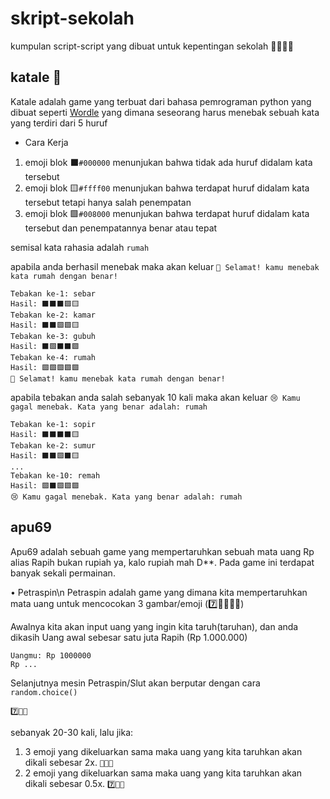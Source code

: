 # skript-sekolah
kumpulan script-script yang dibuat untuk kepentingan sekolah 🧑🏻‍💻🏫 

## katale 🔡
Katale adalah game yang terbuat dari bahasa pemrograman python yang dibuat seperti [Wordle](https://en.m.wikipedia.org/wiki/Wordle) yang dimana seseorang harus menebak sebuah kata yang terdiri dari 5 huruf

- Cara Kerja
1. emoji blok ⬛`#000000` menunjukan bahwa tidak ada huruf didalam kata tersebut
2. emoji blok 🟨`#ffff00` menunjukan bahwa terdapat huruf didalam kata tersebut tetapi hanya salah penempatan
3. emoji blok 🟩`#008000` menunjukan bahwa terdapat huruf didalam kata tersebut dan penempatannya benar atau tepat

semisal kata rahasia adalah `rumah`

apabila anda berhasil menebak maka akan keluar
```🎉 Selamat! kamu menebak kata rumah dengan benar!```

```
Tebakan ke-1: sebar
Hasil: ⬛⬛⬛🟩🟨
Tebakan ke-2: kamar
Hasil: ⬛⬛🟩🟩🟨
Tebakan ke-3: gubuh
Hasil: ⬛🟩⬛⬛🟩
Tebakan ke-4: rumah
Hasil: 🟩🟩🟩🟩🟩
🎉 Selamat! kamu menebak kata rumah dengan benar!
```

apabila tebakan anda salah sebanyak 10 kali maka akan keluar
```😢 Kamu gagal menebak. Kata yang benar adalah: rumah```

```
Tebakan ke-1: sopir
Hasil: ⬛⬛⬛⬛🟨
Tebakan ke-2: sumur
Hasil: ⬛⬛🟩⬛🟨
...
Tebakan ke-10: remah
Hasil: 🟩⬛🟩🟩🟩
😢 Kamu gagal menebak. Kata yang benar adalah: rumah
```

## apu69
Apu69 adalah sebuah game yang mempertaruhkan sebuah mata uang Rp alias Rapih bukan rupiah ya, kalo rupiah mah D**. Pada game ini terdapat banyak sekali permainan.

• Petraspin\n
Petraspin adalah game yang dimana kita mempertaruhkan mata uang untuk mencocokan  3 gambar/emoji (7️⃣🍎🐵🎉🎱)

Awalnya kita akan input uang yang ingin kita taruh(taruhan), dan anda dikasih Uang awal sebesar satu juta Rapih (Rp 1.000.000)
```
Uangmu: Rp 1000000
Rp ...
```

Selanjutnya mesin Petraspin/Slut akan berputar dengan cara ```random.choice()```
```
7️⃣🍎🐵
```
sebanyak 20-30 kali, lalu jika:
1. 3 emoji yang dikeluarkan sama maka uang yang kita taruhkan akan dikali sebesar 2x. ```🎱🎱🎱```
2. 2 emoji yang dikeluarkan sama maka uang yang kita taruhkan akan dikali sebesar 0.5x. ```7️⃣🍎🍎```